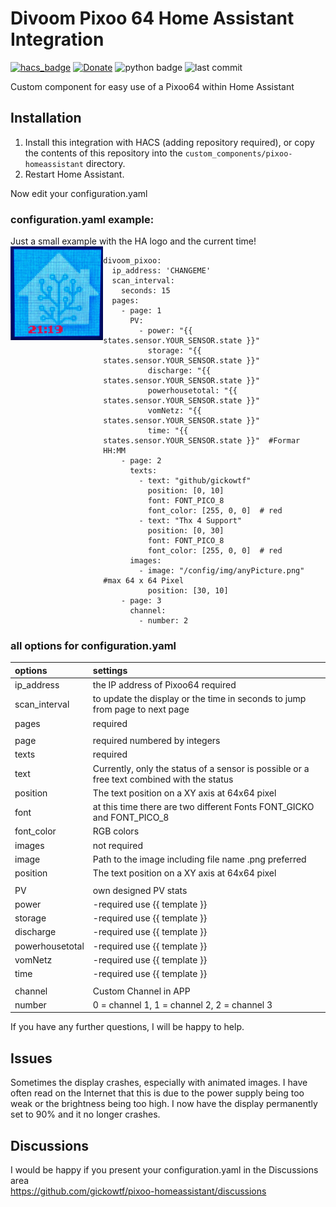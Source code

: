 # Divoom Pixoo 64 Home Assistant Integration

[![hacs_badge](https://img.shields.io/badge/HACS-Custom-orange.svg)](https://github.com/custom-components/hacs)
[![Donate](https://img.shields.io/badge/donate-Coffee-yellow.svg)](https://www.buymeacoffee.com/gickowtf)
![python badge](https://img.shields.io/badge/Made%20with-Python-orange)
![last commit](https://img.shields.io/github/last-commit/gickowtf/pixoo-homeassistant?color=red)

Custom component for easy use of a Pixoo64 within Home Assistant

## Installation
1. Install this integration with HACS (adding repository required), or copy the contents of this
repository into the `custom_components/pixoo-homeassistant` directory.
2. Restart Home Assistant.

Now edit your configuration.yaml


### configuration.yaml example:
 Just a small example with the HA logo and the current time!
<img src="images/example.jpg" title="Example of configuration.yaml" align="left" height="150" />

```
divoom_pixoo:
  ip_address: 'CHANGEME'
  scan_interval:
    seconds: 15
  pages:
    - page: 1
      PV:
        - power: "{{ states.sensor.YOUR_SENSOR.state }}"
          storage: "{{ states.sensor.YOUR_SENSOR.state }}"
          discharge: "{{ states.sensor.YOUR_SENSOR.state }}"
          powerhousetotal: "{{ states.sensor.YOUR_SENSOR.state }}"
          vomNetz: "{{ states.sensor.YOUR_SENSOR.state }}"
          time: "{{ states.sensor.YOUR_SENSOR.state }}"  #Formar HH:MM
    - page: 2
      texts:
        - text: "github/gickowtf"
          position: [0, 10]
          font: FONT_PICO_8
          font_color: [255, 0, 0]  # red
        - text: "Thx 4 Support"
          position: [0, 30]
          font: FONT_PICO_8
          font_color: [255, 0, 0]  # red
      images:
        - image: "/config/img/anyPicture.png" #max 64 x 64 Pixel
          position: [30, 10]
    - page: 3
      channel:
        - number: 2
```

### all options for configuration.yaml

| **options**     | **settings**                                                                               |
|:----------------|:-------------------------------------------------------------------------------------------|
| ip_address      | the IP address of Pixoo64 required                                                         |
| scan_interval   | to update the display or the time in seconds to jump from page to next page                |
| pages           | required                                                                                   |
|                 |                                                                                            |
| page            | required numbered by integers                                                              |
| texts           | required                                                                                   |
| text            | Currently, only the status of a sensor is possible or a free text combined with the status |
| position        | The text position on a XY axis at 64x64 pixel                                              |
| font            | at this time there are two different Fonts FONT_GICKO and FONT_PICO_8                      |
| font_color      | RGB colors                                                                                 |
| images          | not required                                                                               |
| image           | Path to the image including file name .png preferred                                       |
| position        | The text position on a XY axis at 64x64 pixel                                              |
|                 |                                                                                            |
| PV              | own designed PV stats                                                                      |
| power           | -required     use {{ template }}                                                           |
| storage         | -required     use {{ template }}                                                           |
| discharge       | -required     use {{ template }}                                                           |
| powerhousetotal | -required     use {{ template }}                                                           |
| vomNetz         | -required     use {{ template }}                                                           |
| time            | -required     use {{ template }}                                                           |
|                 |                                                                                            |
| channel         | Custom Channel in APP                                                                      |
| number          | 0 = channel 1, 1 = channel 2, 2 = channel 3                                                |

If you have any further questions, I will be happy to help.

## Issues

Sometimes the display crashes, especially with animated images. I have often read on the Internet that this is due to the power supply being too weak or the brightness being too high. I now have the display permanently set to 90% and it no longer crashes.

## Discussions

I would be happy if you present your configuration.yaml in the Discussions area  
https://github.com/gickowtf/pixoo-homeassistant/discussions
